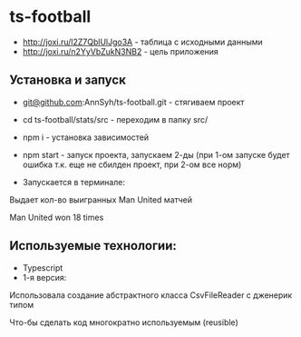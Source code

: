 # ts-football

- http://joxi.ru/l2Z7QblUlJgo3A - таблица с исходными данными
- http://joxi.ru/n2YyVbZukN3NB2 - цель приложения

## Установка и запуск

- git@github.com:AnnSyh/ts-football.git - стягиваем проект
- cd ts-football/stats/src  - переходим в папку src/
- npm i - установка зависимостей
- npm start - запуск проекта, запускаем 2-ды   (при 1-ом запуске будет ошибка т.к. еще не сбилден проект, при 2-ом все норм)

- Запускается в терминале:

Выдает кол-во выигранных Man United матчей

Man United won 18 times


## Используемые технологии:
- Typescript
- 1-я версия:

 Использовала создание абстрактного класса CsvFileReader<T>  с дженерик типом <T>
 
 Что-бы сделать код многократно используемым (reusible)
